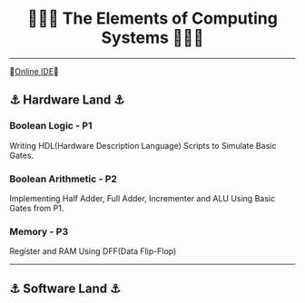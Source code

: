 # <h1 align=center>🚀🚀🚀 The Elements of Computing Systems 🚀🚀🚀</h1>

---

🔗[Online IDE](https://nand2tetris.github.io/web-ide/chip/)🔗

## ⚓ Hardware Land ⚓

 ### Boolean Logic - P1
 <p>Writing HDL(Hardware Description Language) Scripts to Simulate Basic Gates.</p>

 ### Boolean Arithmetic - P2
 <p>Implementing Half Adder, Full Adder, Incrementer and ALU Using Basic Gates from P1.</p>

 ### Memory - P3
 <p>Register and RAM Using DFF(Data Flip-Flop)</p>

---

## ⚓ Software Land ⚓